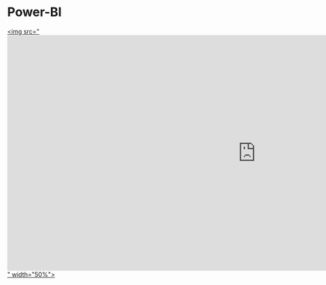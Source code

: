 # Power-BI
[<img src="<iframe title="CovidWOW" width="1140" height="541.25" src="https://app.powerbi.com/reportEmbed?reportId=34196da4-6745-4caa-9ada-98dec6f40c96&autoAuth=true&ctid=e8bbe864-f72e-4c9d-8ff2-4f83f41986e2" frameborder="0" allowFullScreen="true"></iframe>" width="50%">](https://www.youtube.com/watch?v=Hc79sDi3f0U "Now in Android: 55")
